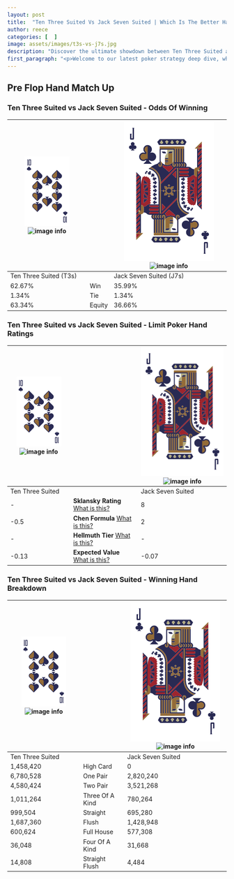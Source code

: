 ```yaml
---
layout: post
title:  "Ten Three Suited Vs Jack Seven Suited | Which Is The Better Hand In Poker? A Complete Guide"
author: reece
categories: [  ]
image: assets/images/t3s-vs-j7s.jpg
description: "Discover the ultimate showdown between Ten Three Suited and Jack Seven Suited in poker! Uncover the odds, strategies, and scenarios where one hand triumphs over the other. Get ready to up your poker game with this thrilling analysis."
first_paragraph: "<p>Welcome to our latest poker strategy deep dive, where we're pitting two distinct hands against each other in a high-stakes showdown: Ten Three Suited vs Jack Seven Suited.</p><p>In the dynamic world of poker, every decision counts, and knowing which hand holds the upper hand is key to your success at the table.</p><p>In this article, we'll dissect these two hands, explore the scenarios where one dominates the other, and equip you with the knowledge to make strategic choices that can tip the odds in your favor.</p><p>Get ready to unravel the intriguing dynamics of these poker hands and elevate your game to new heights.</p>"
---
```




[comment]: # (sp0)

## Pre Flop Hand Match Up

<div class="table hand-ratings" markdown="1"> 



### Ten Three Suited vs Jack Seven Suited - Odds Of Winning


    
| ![image info](assets/images/hand1/T.png) ![image info](assets/images/hand1/3s.png) |  | ![image info](assets/images/hand2/J.png) ![image info](assets/images/hand2/7s.png) |
| -------- | -------- | -------- |
| Ten Three Suited (T3s) |  | Jack Seven Suited (J7s) |
| 62.67% | Win | 35.99% |
| 1.34% | Tie | 1.34% |
| 63.34% | Equity | 36.66% |




[comment]: # (sp1)



### Ten Three Suited vs Jack Seven Suited - Limit Poker Hand Ratings


    
| ![image info](assets/images/hand1/T.png) ![image info](assets/images/hand1/3s.png) |  | ![image info](assets/images/hand2/J.png) ![image info](assets/images/hand2/7s.png) |
| -------- | -------- | -------- |
| Ten Three Suited |  | Jack Seven Suited |
| - | **Sklansky Rating** [What is this?](/sklansky-rating-explained) | 8 |
| -0.5 | **Chen Formula** [What is this?](/chen-formula-explained) | 2 |
| - | **Hellmuth Tier** [What is this?](/Hellmuth-tier-explained) | - |
| -0.13 | **Expected Value** [What is this?](/expected-value-explained) | -0.07 |




[comment]: # (sp2)



### Ten Three Suited vs Jack Seven Suited - Winning Hand Breakdown


    
| ![image info](assets/images/hand1/T.png) ![image info](assets/images/hand1/3s.png) |  | ![image info](assets/images/hand2/J.png) ![image info](assets/images/hand2/7s.png) |
| -------- | -------- | -------- |
| Ten Three Suited |  | Jack Seven Suited |
| 1,458,420 | High Card | 0 |
| 6,780,528 | One Pair | 2,820,240 |
| 4,580,424 | Two Pair | 3,521,268 |
| 1,011,264 | Three Of A Kind | 780,264 |
| 999,504 | Straight | 695,280 |
| 1,687,360 | Flush | 1,428,948 |
| 600,624 | Full House | 577,308 |
| 36,048 | Four Of A Kind | 31,668 |
| 14,808 | Straight Flush | 4,484 |




[comment]: # (sp3)



</div>

[comment]: # (sp4)



[comment]: # (sp5)


